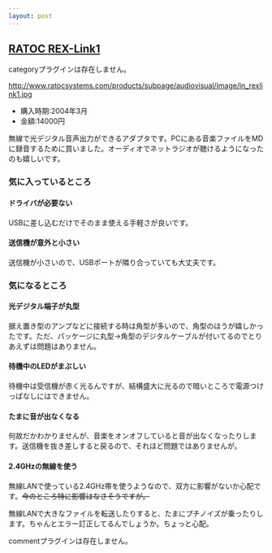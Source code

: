 ```yaml
---
layout: post
---
```

<h2><a href="http://www.ratocsystems.com/products/subpage/rexlink1.html">RATOC REX-Link1</a></h2>
<p><span class="error">categoryプラグインは存在しません。</span></p>
<p><a href="http://www.ratocsystems.com/products/subpage/audiovisual/image/in_rexlink1.jpg">http://www.ratocsystems.com/products/subpage/audiovisual/image/in_rexlink1.jpg</a></p>
<ul>
<li>購入時期:2004年3月</li>
<li>金額:14000円</li>
</ul>
<p>無線で光デジタル音声出力ができるアダプタです。PCにある音楽ファイルをMDに録音するために買いました。オーディオでネットラジオが聴けるようになったのも嬉しいです。</p>
<h3>気に入っているところ</h3>
<h4>ドライバが必要ない</h4>
<p>USBに差し込むだけでそのまま使える手軽さが良いです。</p>
<h4>送信機が意外と小さい</h4>
<p>送信機が小さいので、USBポートが隣り合っていても大丈夫です。</p>
<h3>気になるところ</h3>
<h4>光デジタル端子が丸型</h4>
<p>据え置き型のアンプなどに接続する時は角型が多いので、角型のほうが嬉しかったです。ただ、パッケージに丸型-&gt;角型のデジタルケーブルが付いてるのでとりあえずは問題はありません。</p>
<h4>待機中のLEDがまぶしい</h4>
<p>待機中は受信機が赤く光るんですが、結構盛大に光るので暗いところで電源つけっぱなしにはできません。</p>
<h4>たまに音が出なくなる</h4>
<p>何故だかわかりませんが、音楽をオンオフしていると音が出なくなったりします。送信機を抜き差しすると戻るので、それほど問題ではありませんが。</p>
<h4>2.4GHzの無線を使う</h4>
<p>無線LANで使っている2.4GHz帯を使うようなので、双方に影響がないか心配です。<del>今のところ特に影響はなさそうですが。</del></p>
<p>無線LANで大きなファイルを転送したりすると、たまにプチノイズが乗ったりします。ちゃんとエラー訂正してるんでしょうか。ちょっと心配。</p>
<p><span class="error">commentプラグインは存在しません。</span> </p>
